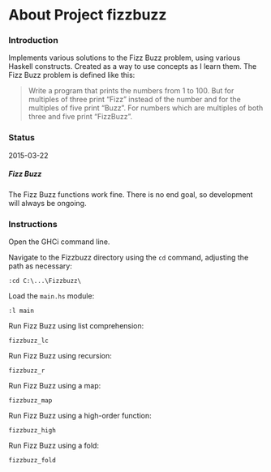 # About Project fizzbuzz

### Introduction

Implements various solutions to the Fizz Buzz problem, using various Haskell constructs. Created as a way to use concepts as I learn them. The Fizz Buzz problem is defined like this:

> Write a program that prints the numbers from 1 to 100. But for multiples of three print “Fizz” instead of the number and for the multiples of five print “Buzz”. For numbers which are multiples of both three and five print “FizzBuzz”.

### Status

2015-03-22

##### Fizz Buzz

The Fizz Buzz functions work fine. There is no end goal, so development will always be ongoing. 

### Instructions

Open the GHCi command line.

Navigate to the Fizzbuzz directory using the `cd` command, adjusting the path as necessary:

```
:cd C:\...\Fizzbuzz\
```

Load the `main.hs` module:

```
:l main
```

Run Fizz Buzz using list comprehension:

```
fizzbuzz_lc
```

Run Fizz Buzz using recursion:

```
fizzbuzz_r
```

Run Fizz Buzz using a map:

```
fizzbuzz_map
```

Run Fizz Buzz using a high-order function:

```
fizzbuzz_high
```

Run Fizz Buzz using a fold:

```
fizzbuzz_fold
```
